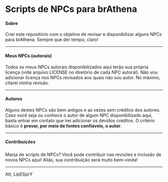 # Scripts de NPCs para brAthena

#### Sobre
Criei este repositório com o objetivo de revisar e disponibilizar alguns NPCs para brAthena. Sempre que der tempo, claro!

---

#### Meus NPCs (autorais)
Todos os meus NPCs autorais disponibilizados aqui terão sua própria licença (vide arquivo LICENSE no diretório de cada NPC autoral).
Não vou adicionar licença nos NPCs revisados aos quais não sou autor. No máximo, citarei minha revisão.

---

#### Autores
Alguns destes NPCs são bem antigos e as vezes sem créditos dos autores.
Caso você seja ou conhece o autor de algum NPC disponibilizado aqui, basta entrar em contato que irei adicionar os devidos créditos.
O critério básico é **provar, por meio de fontes confiáveis, o autor**.

---

##### Contribuições
Manja de scripts de NPCs? Você pode contribuir nas revisões e inclusão de novos NPCs aqui! Aliás, sua contribuição será muito bem-vinda!

---

Att, LipESprY
